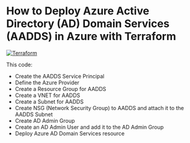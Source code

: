 # How to Deploy Azure Active Directory (AD) Domain Services (AADDS) in Azure with Terraform
[![Terraform](https://img.shields.io/badge/terraform-v1.3+-blue.svg)](https://www.terraform.io/downloads.html)

This code:

* Create the AADDS Service Principal
* Define the Azure Provider
* Create a Resource Group for AADDS
* Create a VNET for AADDS
* Create a Subnet for AADDS
* Create NSG (Network Security Group) to AADDS and attach it to the AADDS Subnet
* Create AD Admin Group
* Create an AD Admin User and add it to the AD Admin Group
* Deploy Azure AD Domain Services resource
